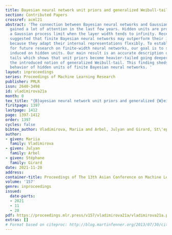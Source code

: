 ```yaml
---
title: Bayesian neural network unit priors and generalized Weibull-tail property
section: Contributed Papers
crossref: acml21
abstract: 'The connection between Bayesian neural networks and Gaussian processes
  gained a lot of attention in the last few years. Hidden units are proven to follow
  a Gaussian process limit when the layer width tends to infinity. Recent work has
  suggested that finite Bayesian neural networks may outperform their infinite counterparts
  because they adapt their internal representations flexibly. To establish solid ground
  for future research on finite-width neural networks, our goal is to study the prior
  induced on hidden units. Our main result is an accurate description of hidden units
  tails which shows that unit priors become heavier-tailed going deeper, thanks to
  the introduced notion of generalized Weibull-tail. This finding sheds light on the
  behavior of hidden units of finite Bayesian neural networks. '
layout: inproceedings
series: Proceedings of Machine Learning Research
publisher: PMLR
issn: 2640-3498
id: vladimirova21a
month: 0
tex_title: "{B}ayesian neural network unit priors and generalized {W}eibull-tail property"
firstpage: 1397
lastpage: 1412
page: 1397-1412
order: 1397
cycles: false
bibtex_author: Vladimirova, Mariia and Arbel, Julyan and Girard, St\'ephane
author:
- given: Mariia
  family: Vladimirova
- given: Julyan
  family: Arbel
- given: Stéphane
  family: Girard
date: 2021-11-28
address:
container-title: Proceedings of The 13th Asian Conference on Machine Learning
volume: '157'
genre: inproceedings
issued:
  date-parts:
  - 2021
  - 11
  - 28
pdf: https://proceedings.mlr.press/v157/vladimirova21a/vladimirova21a.pdf
extras: []
# Format based on citeproc: http://blog.martinfenner.org/2013/07/30/citeproc-yaml-for-bibliographies/
---
```

